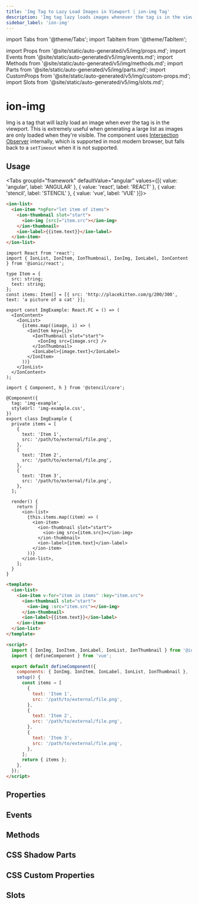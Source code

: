 ```yaml
---
title: 'Img Tag to Lazy Load Images in Viewport | ion-img Tag'
description: 'Img tag lazy loads images whenever the tag is in the viewport. Utilize this component when generating large lists—as images are only loaded when visible.'
sidebar_label: 'ion-img'
---
```


import Tabs from '@theme/Tabs';
import TabItem from '@theme/TabItem';

import Props from '@site/static/auto-generated/v5/img/props.md';
import Events from '@site/static/auto-generated/v5/img/events.md';
import Methods from '@site/static/auto-generated/v5/img/methods.md';
import Parts from '@site/static/auto-generated/v5/img/parts.md';
import CustomProps from '@site/static/auto-generated/v5/img/custom-props.md';
import Slots from '@site/static/auto-generated/v5/img/slots.md';

# ion-img

Img is a tag that will lazily load an image when ever the tag is in the viewport. This is extremely useful when generating a large list as images are only loaded when they're visible. The component uses [Intersection Observer](https://caniuse.com/#feat=intersectionobserver) internally, which is supported in most modern browser, but falls back to a `setTimeout` when it is not supported.

## Usage

<Tabs groupId="framework" defaultValue="angular" values={[{ value: 'angular', label: 'ANGULAR' }, { value: 'react', label: 'REACT' }, { value: 'stencil', label: 'STENCIL' }, { value: 'vue', label: 'VUE' }]}>

<TabItem value="angular">

```html
<ion-list>
  <ion-item *ngFor="let item of items">
    <ion-thumbnail slot="start">
      <ion-img [src]="item.src"></ion-img>
    </ion-thumbnail>
    <ion-label>{{item.text}}</ion-label>
  </ion-item>
</ion-list>
```

</TabItem>

<TabItem value="react">

```tsx
import React from 'react';
import { IonList, IonItem, IonThumbnail, IonImg, IonLabel, IonContent } from '@ionic/react';

type Item = {
  src: string;
  text: string;
};
const items: Item[] = [{ src: 'http://placekitten.com/g/200/300', text: 'a picture of a cat' }];

export const ImgExample: React.FC = () => (
  <IonContent>
    <IonList>
      {items.map((image, i) => (
        <IonItem key={i}>
          <IonThumbnail slot="start">
            <IonImg src={image.src} />
          </IonThumbnail>
          <IonLabel>{image.text}</IonLabel>
        </IonItem>
      ))}
    </IonList>
  </IonContent>
);
```

</TabItem>

<TabItem value="stencil">

```tsx
import { Component, h } from '@stencil/core';

@Component({
  tag: 'img-example',
  styleUrl: 'img-example.css',
})
export class ImgExample {
  private items = [
    {
      text: 'Item 1',
      src: '/path/to/external/file.png',
    },
    {
      text: 'Item 2',
      src: '/path/to/external/file.png',
    },
    {
      text: 'Item 3',
      src: '/path/to/external/file.png',
    },
  ];

  render() {
    return [
      <ion-list>
        {this.items.map((item) => (
          <ion-item>
            <ion-thumbnail slot="start">
              <ion-img src={item.src}></ion-img>
            </ion-thumbnail>
            <ion-label>{item.text}</ion-label>
          </ion-item>
        ))}
      </ion-list>,
    ];
  }
}
```

</TabItem>

<TabItem value="vue">

```html
<template>
  <ion-list>
    <ion-item v-for="item in items" :key="item.src">
      <ion-thumbnail slot="start">
        <ion-img :src="item.src"></ion-img>
      </ion-thumbnail>
      <ion-label>{{item.text}}</ion-label>
    </ion-item>
  </ion-list>
</template>

<script>
  import { IonImg, IonItem, IonLabel, IonList, IonThumbnail } from '@ionic/vue';
  import { defineComponent } from 'vue';

  export default defineComponent({
    components: { IonImg, IonItem, IonLabel, IonList, IonThumbnail },
    setup() {
      const items = [
        {
          text: 'Item 1',
          src: '/path/to/external/file.png',
        },
        {
          text: 'Item 2',
          src: '/path/to/external/file.png',
        },
        {
          text: 'Item 3',
          src: '/path/to/external/file.png',
        },
      ];
      return { items };
    },
  });
</script>
```

</TabItem>

</Tabs>

## Properties

<Props />

## Events

<Events />

## Methods

<Methods />

## CSS Shadow Parts

<Parts />

## CSS Custom Properties

<CustomProps />

## Slots

<Slots />
